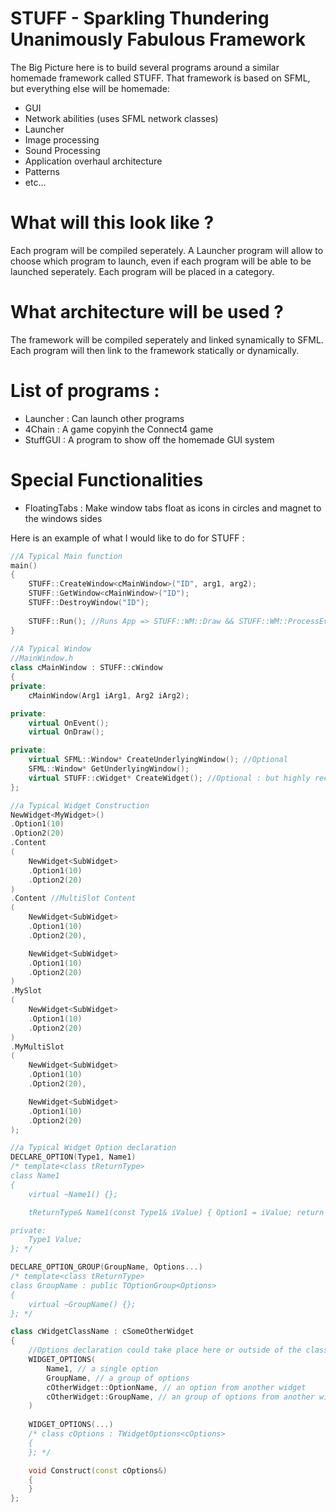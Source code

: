  # STUFF - Sparkling Thundering Unanimously Fabulous Framework
The Big Picture here is to build several programs around a similar homemade framework called STUFF.
That framework is based on SFML, but everything else will be homemade:
- GUI
- Network abilities (uses SFML network classes)
- Launcher
- Image processing
- Sound Processing
- Application overhaul architecture
- Patterns
- etc...

 # What will this look like ?
Each program will be compiled seperately.
A Launcher program will allow to choose which program to launch, even if each program will be able to be launched seperately.
Each program will be placed in a category.

 # What architecture will be used ?
The framework will be compiled seperately and linked synamically to SFML.
Each program will then link to the framework statically or dynamically.

 # List of programs :
- Launcher : Can launch other programs
- 4Chain : A game copyinh the Connect4 game
- StuffGUI : A program to show off the homemade GUI system

# Special Functionalities
- FloatingTabs : Make window tabs float as icons in circles and magnet to the windows sides

Here is an example of what I would like to do for STUFF :
```cpp
//A Typical Main function
main()
{
    STUFF::CreateWindow<cMainWindow>("ID", arg1, arg2);
    STUFF::GetWindow<cMainWindow>("ID");
    STUFF::DestroyWindow("ID");
        
    STUFF::Run(); //Runs App => STUFF::WM::Draw && STUFF::WM::ProcessEvent
}
    
//A Typical Window
//MainWindow.h
class cMainWindow : STUFF::cWindow
{
private:
    cMainWindow(Arg1 iArg1, Arg2 iArg2);

private:
    virtual OnEvent();
    virtual OnDraw();

private:
    virtual SFML::Window* CreateUnderlyingWindow(); //Optional
    SFML::Window* GetUnderlyingWindow();
    virtual STUFF::cWidget* CreateWidget(); //Optional : but highly recommended, otherwise the window will be empty, but you also could draw directly to the window without widget
};

//a Typical Widget Construction
NewWidget<MyWidget>()
.Option1(10)
.Option2(20)
.Content
(
    NewWidget<SubWidget>
    .Option1(10)
    .Option2(20)
)
.Content //MultiSlot Content
(
    NewWidget<SubWidget>
    .Option1(10)
    .Option2(20),

    NewWidget<SubWidget>
    .Option1(10)
    .Option2(20)
)
.MySlot
(
    NewWidget<SubWidget>
    .Option1(10)
    .Option2(20)
)
.MyMultiSlot
(
    NewWidget<SubWidget>
    .Option1(10)
    .Option2(20),

    NewWidget<SubWidget>
    .Option1(10)
    .Option2(20)
);

//a Typical Widget Option declaration
DECLARE_OPTION(Type1, Name1)
/* template<class tReturnType>
class Name1
{
    virtual ~Name1() {};

    tReturnType& Name1(const Type1& iValue) { Option1 = iValue; return *this; };

private:
    Type1 Value;
}; */

DECLARE_OPTION_GROUP(GroupName, Options...)
/* template<class tReturnType>
class GroupName : public TOptionGroup<Options>
{
    virtual ~GroupName() {};
}; */

class cWidgetClassName : cSomeOtherWidget
{   
    //Options declaration could take place here or outside of the class, it doesn't matter
    WIDGET_OPTIONS(
        Name1, // a single option
        GroupName, // a group of options
        cOtherWidget::OptionName, // an option from another widget
        cOtherWidget::GroupName, // an group of options from another widget
    )
        
    WIDGET_OPTIONS(...)
    /* class cOptions : TWidgetOptions<cOptions>
    {
    }; */

    void Construct(const cOptions&)
    {
    }
};
```
